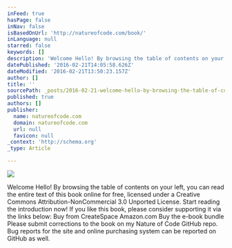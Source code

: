 ```yaml
---
inFeed: true
hasPage: false
inNav: false
isBasedOnUrl: 'http://natureofcode.com/book/'
inLanguage: null
starred: false
keywords: []
description: 'Welcome Hello! By browsing the table of contents on your left, you can read the entire text of this book online for free, licensed under a Creative Commons Attr'
datePublished: '2016-02-21T14:05:58.626Z'
dateModified: '2016-02-21T13:50:23.157Z'
author: []
title: ''
sourcePath: _posts/2016-02-21-welcome-hello-by-browsing-the-table-of-contents-on-your-lef.md
published: true
authors: []
publisher:
  name: natureofcode.com
  domain: natureofcode.com
  url: null
  favicon: null
_context: 'http://schema.org'
_type: Article

---
```

![](https://the-grid-user-content.s3-us-west-2.amazonaws.com/25e503fb-c742-4fe8-906c-5db15e3057f4.jpg)

Welcome Hello! By browsing the table of contents on your left, you can read the entire text of this book online for free, licensed under a Creative Commons Attribution-NonCommercial 3.0 Unported License. Start reading the introduction now! If you like this book, please consider supporting it via the links below: Buy from CreateSpace Amazon.com Buy the e-book bundle Please submit corrections to the book on my Nature of Code GitHub repo. Bug reports for the site and online purchasing system can be reported on GitHub as well.